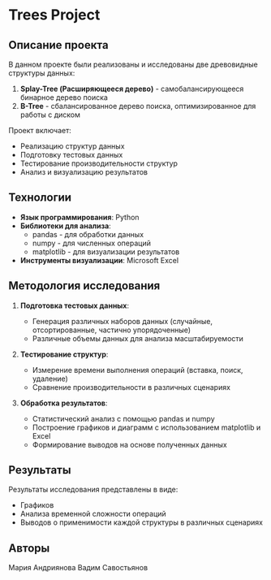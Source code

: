 # Trees Project

## Описание проекта

В данном проекте были реализованы и исследованы две древовидные структуры данных:

1. **Splay-Tree (Расширяющееся дерево)** - самобалансирующееся бинарное дерево поиска
2. **B-Tree** - сбалансированное дерево поиска, оптимизированное для работы с диском

Проект включает:
- Реализацию структур данных
- Подготовку тестовых данных
- Тестирование производительности структур
- Анализ и визуализацию результатов

## Технологии

- **Язык программирования**: Python
- **Библиотеки для анализа**:
  - pandas - для обработки данных
  - numpy - для численных операций
  - matplotlib - для визуализации результатов
- **Инструменты визуализации**: Microsoft Excel

## Методология исследования

1. **Подготовка тестовых данных**:
   - Генерация различных наборов данных (случайные, отсортированные, частично упорядоченные)
   - Различные объемы данных для анализа масштабируемости

2. **Тестирование структур**:
   - Измерение времени выполнения операций (вставка, поиск, удаление)
   - Сравнение производительности в различных сценариях

3. **Обработка результатов**:
   - Статистический анализ с помощью pandas и numpy
   - Построение графиков и диаграмм с использованием matplotlib и Excel
   - Формирование выводов на основе полученных данных

## Результаты

Результаты исследования представлены в виде:
- Графиков 
- Анализа временной сложности операций
- Выводов о применимости каждой структуры в различных сценариях


## Авторы

Мария Андриянова 
Вадим Савостьянов


